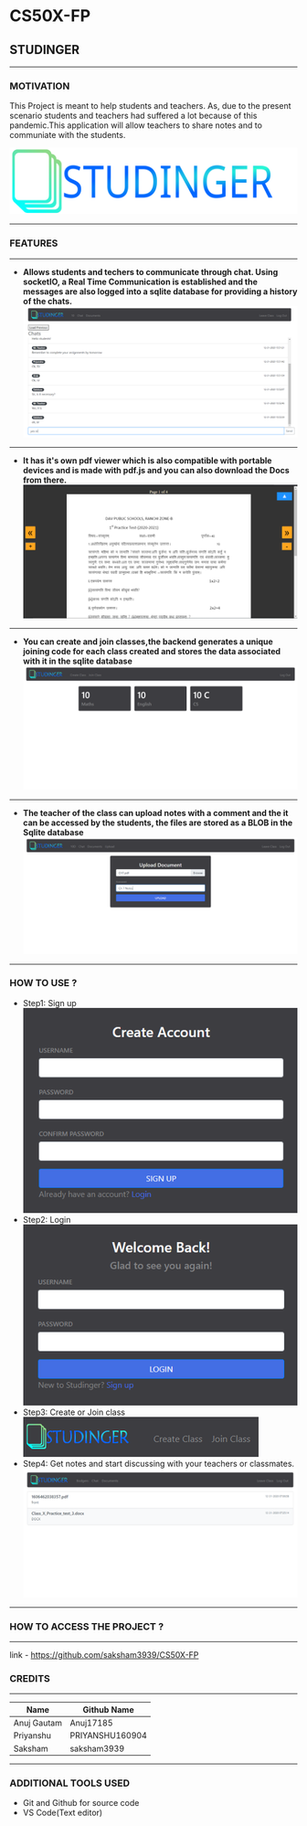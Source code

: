 # CS50X-FP

<!--NAME OF THE PROJECT-->
## STUDINGER
<hr>

<!--MOTIVATION-->
### MOTIVATION
This Project is meant to help students and teachers. As, due to the present scenario students and teachers had suffered a lot because of this pandemic.This application will allow teachers to share notes and to communiate with the students.




<!--logo of our web application -->
![Markdown Logo](static/logo.svg)

---
<!--features -->
### FEATURES
---

* __Allows students and techers to communicate through chat. Using socketIO, a Real Time Communication is established and the messages are also logged into a sqlite database for providing a history of the chats.__
![image](static/chat.png)
---
* __It has it's own pdf viewer which is also compatible with portable devices and is made with pdf.js and you can also download the Docs from there.__
![image](static/pdf.png)
---
* __You can create and join classes,the backend generates a unique joining code for each class created and stores the data associated with it in the sqlite database__
![image](static/classes.png)
---
* __The teacher of the class can upload notes with a comment and the it can be accessed by the students, the files are stored as a BLOB in the Sqlite database__
![image](static/upload.png)
___

### HOW TO USE ?

* Step1: Sign up<br>
![image](static/signu.png)
* Step2: Login<br>
![image](static/login.png)
* Step3: Create or Join class<br>
![image](static/class.png)
* Step4: Get notes and start discussing with your teachers or classmates. <br>
![image](static/notes.png)

---

### HOW TO ACCESS THE PROJECT ?
----

<!--github Link of the project-->
link - https://github.com/saksham3939/CS50X-FP

### CREDITS
---
<!--Name of the contributors-->
|Name       |Github Name    |
|---------- |------         |
|Anuj Gautam|Anuj17185      |
|Priyanshu  |PRIYANSHU160904|
|Saksham    |saksham3939    |
___

### ADDITIONAL TOOLS USED 

* Git and Github for source code
* VS Code(Text editor)


